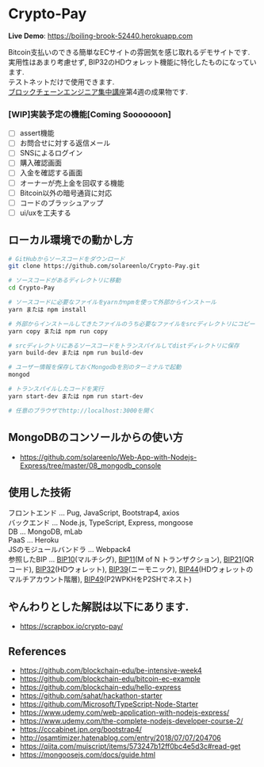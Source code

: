 # Crypto-Pay
**Live Demo**: https://boiling-brook-52440.herokuapp.com  

Bitcoin支払いのできる簡単なECサイトの雰囲気を感じ取れるデモサイトです.  
実用性はあまり考慮せず, BIP32のHDウォレット機能に特化したものになっています.  
テストネットだけで使用できます.  
[ブロックチェーンエンジニア集中講座](https://www.blockchain-edu.jp/engineer)第4週の成果物です.

### [WIP]実装予定の機能[Coming Sooooooon]
- [ ] assert機能
- [ ] お問合せに対する返信メール
- [ ] SNSによるログイン
- [ ] 購入確認画面
- [ ] 入金を確認する画面
- [ ] オーナーが売上金を回収する機能
- [ ] Bitcoin以外の暗号通貨に対応
- [ ] コードのブラッシュアップ
- [ ] ui/uxを工夫する

## ローカル環境での動かし方
```bash
# GitHubからソースコードをダウンロード
git clone https://github.com/solareenlo/Crypto-Pay.git

# ソースコードがあるディレクトリに移動
cd Crypto-Pay

# ソースコードに必要なファイルをyarnかnpmを使って外部からインストール
yarn または npm install

# 外部からインストールしてきたファイルのうち必要なファイルをsrcディレクトリにコピー
yarn copy または npm run copy

# srcディレクトリにあるソースコードをトランスパイルしてdistディレクトリに保存
yarn build-dev または npm run build-dev

# ユーザー情報を保存しておくMongodbを別のターミナルで起動
mongod

# トランスパイルしたコードを実行
yarn start-dev または npm run start-dev

# 任意のブラウザでhttp://localhost:3000を開く
```

## MongoDBのコンソールからの使い方
- https://github.com/solareenlo/Web-App-with-Nodejs-Express/tree/master/08_mongodb_console

## 使用した技術
フロントエンド ... Pug, JavaScript, Bootstrap4, axios  
バックエンド ... Node.js, TypeScript, Express, mongoose   
DB ... MongoDB, mLab  
PaaS ... Heroku  
JSのモジュールバンドラ ... Webpack4  
参照したBIP ... [BIP10](https://github.com/bitcoin/bips/blob/master/bip-0010.mediawiki)(マルチシグ), [BIP11](https://github.com/bitcoin/bips/blob/master/bip-0011.mediawiki)(M of N トランザクション), [BIP21](https://github.com/bitcoin/bips/blob/master/bip-0021.mediawiki)(QRコード), [BIP32](https://github.com/bitcoin/bips/blob/master/bip-0032.mediawiki)(HDウォレット), [BIP39](https://github.com/bitcoin/bips/blob/master/bip-0039.mediawiki)(ニーモニック), [BIP44](https://github.com/bitcoin/bips/blob/master/bip-0044.mediawiki)(HDウォレットのマルチアカウント階層), [BIP49](https://github.com/bitcoin/bips/blob/master/bip-0049.mediawiki)(P2WPKHをP2SHでネスト)

## やんわりとした解説は以下にあります.
- https://scrapbox.io/crypto-pay/

## References
- https://github.com/blockchain-edu/be-intensive-week4
- https://github.com/blockchain-edu/bitcoin-ec-example
- https://github.com/blockchain-edu/hello-express
- https://github.com/sahat/hackathon-starter
- https://github.com/Microsoft/TypeScript-Node-Starter
- https://www.udemy.com/web-application-with-nodejs-express/
- https://www.udemy.com/the-complete-nodejs-developer-course-2/
- https://cccabinet.jpn.org/bootstrap4/
- http://osamtimizer.hatenablog.com/entry/2018/07/07/204706
- https://qiita.com/muiscript/items/573247b12ff0bc4e5d3c#read-get
- https://mongoosejs.com/docs/guide.html
